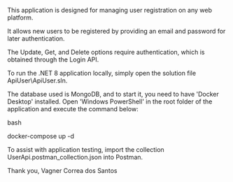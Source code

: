 
This application is designed for managing user registration on any web platform.

It allows new users to be registered by providing an email and password for later authentication.

The Update, Get, and Delete options require authentication, which is obtained through the Login API.

To run the .NET 8 application locally, simply open the solution file ApiUser\ApiUser.sln.

The database used is MongoDB, and to start it, you need to have 'Docker Desktop' installed. Open 'Windows PowerShell' in the root folder of the application and execute the command below:

bash 

docker-compose up -d

To assist with application testing, import the collection UserApi.postman_collection.json into Postman.

Thank you,
Vagner Correa dos Santos